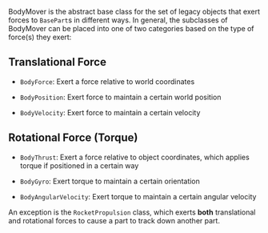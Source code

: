 BodyMover is the abstract base class for the set of legacy objects that exert forces to `BasePart`s in different ways. In general, the subclasses of BodyMover can be placed into one of two categories based on the type of force(s) they exert:

## Translational Force

 -  `BodyForce`: Exert a force relative to world coordinates

 -  `BodyPosition`: Exert force to maintain a certain world position

 -  `BodyVelocity`: Exert force to maintain a certain velocity

## Rotational Force (Torque)

 -  `BodyThrust`: Exert a force relative to object coordinates, which applies torque if positioned in a certain way

 -  `BodyGyro`: Exert torque to maintain a certain orientation

 -  `BodyAngularVelocity`: Exert torque to maintain a certain angular velocity

An exception is the `RocketPropulsion` class, which exerts **both** translational and rotational forces to cause a part to track down another part.